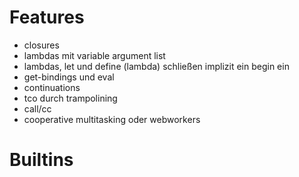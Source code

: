 Features
========
- closures
- lambdas mit variable argument list
- lambdas, let und define (lambda) schließen implizit ein begin ein
- get-bindings und eval
- continuations
- tco durch trampolining
- call/cc
- cooperative multitasking oder webworkers


Builtins
========


